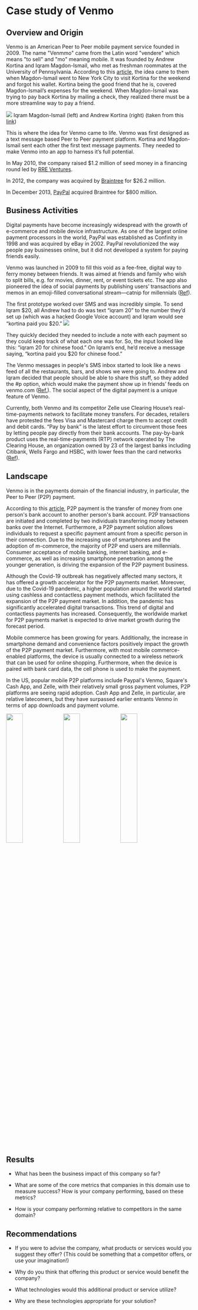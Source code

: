 # Case study of Venmo

## Overview and Origin
<!--
* What is the name of the company?

* When was the company incorporated?

* Who are the founders of the company?

* How did the idea for the company (or project) come about?

* How is the company funded? How much funding have they received?
-->
Venmo is an American Peer to Peer mobile payment service founded in 2009. The name "Venmmo" came from the Latin word "vendere" which means "to sell" and "mo" meaning mobile. It was founded by Andrew Kortina and Iqram Magdon-Ismail, who met as freshman roommates at the University of Pennsylvania. According to this [article](https://medium.com/@telgar/venmo-the-wallet-of-the-future-d45900b6811b), the idea came to them when Magdon-Ismail went to New York City to visit Kortina for the weekend and forgot his wallet. Kortina being the good friend that he is, covered Magdon-Ismail’s expenses for the weekend. When Magdon-Ismail was trying to pay back Kortina by mailing a check, they realized there must be a more streamline way to pay a friend.

![](https://thehustle.co/wp-content/uploads/2017/10/Venmo-Founders.jpeg)
Iqram Magdon-Ismail (left) and Andrew Kortina (right) (taken from this [link](https://thehustle.co/how-venmo-started/))

This is where the idea for Venmo came to life. Venmo was first designed as a text message based Peer to Peer payment platform. Kortina and Magdon-Ismail sent each other the first text message payments. They needed to make Venmo into an app to harness it’s full potential. 

In May 2010, the company raised $1.2 million of seed money in a financing round led by [RRE Ventures](https://techcrunch.com/2010/09/16/venmo-1-2-million-iphone/).

In 2012, the company was acquired by [Braintree](https://www.businesswire.com/news/home/20120817005685/en/Braintree-Acquires-Mobile-Payments-Platform-Venmo) for $26.2 million.

In December 2013, [PayPal](https://www.businesswire.com/news/home/20131219005777/en/eBay-Completes-Acquisition-Global-Payments-Innovator-Braintree) acquired Braintree for $800 million.

## Business Activities
<!--
* What specific financial problem is the company or project trying to solve?

* Who is the company's intended customer?  Is there any information about the market size of this set of customers?

* What solution does this company offer that their competitors do not or cannot offer? (What is the unfair advantage they utilize?)

* Which technologies are they currently using, and how are they implementing them? (This may take a little bit of sleuthing–– you may want to search the company’s engineering blog or use sites like StackShare to find this information.)
-->
Digital payments have become increasingly widespread with the growth of e-commerce and mobile device infrastructure. As one of the largest online payment processors in the world, PayPal was established as Confinity in 1998 and was acquired by eBay in 2002. PayPal revolutionized the way people pay businesses online, but it did not developed a system for paying friends easily. 

Venmo was launched in 2009 to fill this void as a fee-free, digital way to ferry money between friends. It was aimed at friends and family who wish to split bills, e.g. for movies, dinner, rent, or event tickets etc. The app also pioneered the idea of social payments by publishing users’ transactions and memos in an emoji-filled conversational stream—catnip for millennials ([Ref](https://www.fastcompany.com/40400786/how-peer-to-peer-payment-pioneer-venmo-grew-up-and-got-serious)).

The first prototype worked over SMS and was incredibly simple. To send Iqram $20, all Andrew had to do was text “iqram 20” to the number they’d set up (which was a hacked Google Voice account) and Iqram would see “kortina paid you $20.”
![](https://thehustle.co/wp-content/uploads/2016/02/venmosms-e1456552555294.png)

They quickly decided they needed to include a note with each payment so they could keep track of what each one was for. So, the input looked like this: “iqram 20 for chinese food.” On Iqram’s end, he’d receive a message saying, “kortina paid you $20 for chinese food.”

The Venmo messages in people's SMS inbox started to look like a news feed of all the restaurants, bars, and shows we were going to. Andrew and Iqram decided that people should be able to share this stuff, so they added the #p option, which would make the payment show up in friends’ feeds on venmo.com ([Ref.](https://thehustle.co/how-venmo-started/)). The social aspect of the digital payment is a unique feature of Venmo. 

Currently, both Venmo and its competitor Zelle use Clearing House’s real-time-payments network to facilitate money transfers. For decades, retailers have protested the fees Visa and Mastercard charge them to accept credit and debit cards. “Pay by bank” is the latest effort to circumvent those fees by letting people pay directly from their bank accounts. The pay-by-bank product uses the real-time-payments (RTP) network operated by The Clearing House, an organization owned by 23 of the largest banks including Citibank, Wells Fargo and HSBC, with lower fees than the card networks ([Ref](https://www.forbes.com/sites/emilymason/2022/08/26/new-payment-service-using-same-tech-as-zelle-and-venmo-will-cut-out-visa-and-mastercard-fees/?sh=53ef73cd3343)).

## Landscape
<!--
* What domain of the financial industry is the company in?

* What have been the major trends and innovations of this domain over the last 5–10 years?

* What are the other major companies in this domain?
-->
Venmo is in the payments domain of the financial industry, in particular, the Peer to Peer (P2P) payment. 

According to this [article](https://www.linkedin.com/pulse/p2p-payment-market-size-share-demand-trends-analysis-forecast-ashley/?trk=pulse-article), P2P payment is the transfer of money from one person's bank account to another person's bank account. P2P transactions are initiated and completed by two individuals transferring money between banks over the Internet. Furthermore, a P2P payment solution allows individuals to request a specific payment amount from a specific person in their connection. Due to the increasing use of smartphones and the adoption of m-commerce, the majority of P2P end users are millennials. Consumer acceptance of mobile banking, internet banking, and e-commerce, as well as increasing smartphone penetration among the younger generation, is driving the expansion of the P2P payment business.

Although the Covid-19 outbreak has negatively affected many sectors, it has offered a growth accelerator for the P2P payments market. Moreover, due to the Covid-19 pandemic, a higher population around the world started using cashless and contactless payment methods, which facilitated the expansion of the P2P payment market. In addition, the pandemic has significantly accelerated digital transactions. This trend of digital and contactless payments has increased. Consequently, the worldwide market for P2P payments market is expected to drive market growth during the forecast period.

Mobile commerce has been growing for years. Additionally, the increase in smartphone demand and convenience factors positively impact the growth of the P2P payment market. Furthermore, with most mobile commerce-enabled platforms, the device is usually connected to a wireless network that can be used for online shopping. Furthermore, when the device is paired with bank card data, the cell phone is used to make the payment.

In the US, popular mobile P2P platforms include Paypal's Venmo, Square's Cash App, and Zelle, with their relatively small gross payment volumes, P2P platforms are seeing rapid adoption. Cash App and Zelle, in particular, are relative latecomers, but they have surpassed earlier entrants Venmo in terms of app downloads and payment volume.

<img src="https://play-lh.googleusercontent.com/YAKMX5YFcuE8_NogkbM7gkqrhBY6CUefbpULAVnNZLSitbo9S3Dw2FIYNqhW0d5G94Y=w480-h960" width="30%"> <img src="https://play-lh.googleusercontent.com/6RcPDQwPihY591Axu7e6mHhMZ22Q-dqeI5z9GkJiu4Hc-Xha77E6uoeplstYuv5RcnE=w480-h960" width="30%"> <img src="https://play-lh.googleusercontent.com/F4U2pL8z-Ic5FzCfe1xVXMWRvff6oEBIzDsyGRc4mE3bIUPiCfhuXXXvTOfcpVglKqs=w480-h960" width="30%">

## Results

* What has been the business impact of this company so far?

* What are some of the core metrics that companies in this domain use to measure success? How is your company performing, based on these metrics?

* How is your company performing relative to competitors in the same domain?


## Recommendations

* If you were to advise the company, what products or services would you suggest they offer? (This could be something that a competitor offers, or use your imagination!)

* Why do you think that offering this product or service would benefit the company?

* What technologies would this additional product or service utilize?

* Why are these technologies appropriate for your solution?